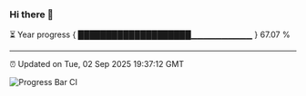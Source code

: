 ### Hi there 👋

⏳ Year progress { ████████████████████▁▁▁▁▁▁▁▁▁▁ } 67.07 %

---

⏰ Updated on Tue, 02 Sep 2025 19:37:12 GMT

![Progress Bar CI](https://github.com/IshwaranRudhara/GIT-ACTION/workflows/Progress%20Bar%20CI/badge.svg)
